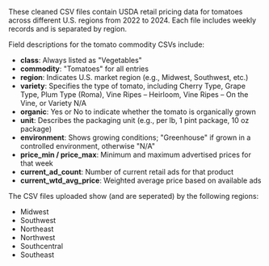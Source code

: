 These cleaned CSV files contain USDA retail pricing data for tomatoes across different U.S. regions from 2022 to 2024. Each file includes weekly records and is separated by region.

Field descriptions for the tomato commodity CSVs include:
- **class**: Always listed as "Vegetables"
- **commodity**: "Tomatoes" for all entries
- **region**: Indicates U.S. market region (e.g., Midwest, Southwest, etc.)
- **variety**: Specifies the type of tomato, including Cherry Type, Grape Type, Plum Type (Roma), Vine Ripes – Heirloom, Vine Ripes – On the Vine, or Variety N/A
- **organic**: Yes or No to indicate whether the tomato is organically grown
- **unit**: Describes the packaging unit (e.g., per lb, 1 pint package, 10 oz package)
- **environment**: Shows growing conditions; "Greenhouse" if grown in a controlled environment, otherwise "N/A"
- **price_min / price_max**: Minimum and maximum advertised prices for that week
- **current_ad_count**: Number of current retail ads for that product
- **current_wtd_avg_price**: Weighted average price based on available ads

The CSV files uploaded show (and are seperated) by the following regions:
- Midwest
- Southwest
- Northeast
- Northwest
- Southcentral
- Southeast

